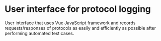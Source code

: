 # User interface for protocol logging

User interface that uses Vue JavaScript framework and records requests/responses of protocols as easily and efficiently as possible after performing automated test cases.
